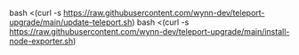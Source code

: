 bash <(curl -s https://raw.githubusercontent.com/wynn-dev/teleport-upgrade/main/update-teleport.sh)
bash <(curl -s https://raw.githubusercontent.com/wynn-dev/teleport-upgrade/main/install-node-exporter.sh)